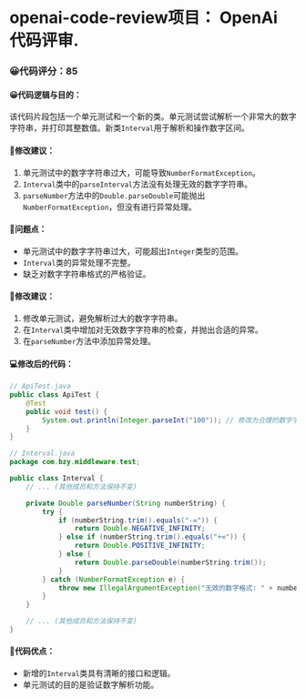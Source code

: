 # openai-code-review项目： OpenAi 代码评审.
### 😀代码评分：85
#### 😀代码逻辑与目的：
该代码片段包括一个单元测试和一个新的类。单元测试尝试解析一个非常大的数字字符串，并打印其整数值。新类`Interval`用于解析和操作数字区间。

#### 🎯修改建议：
1. 单元测试中的数字字符串过大，可能导致`NumberFormatException`。
2. `Interval`类中的`parseInterval`方法没有处理无效的数字字符串。
3. `parseNumber`方法中的`Double.parseDouble`可能抛出`NumberFormatException`，但没有进行异常处理。

#### 🤔问题点：
- 单元测试中的数字字符串过大，可能超出`Integer`类型的范围。
- `Interval`类的异常处理不完整。
- 缺乏对数字字符串格式的严格验证。

#### 🎯修改建议：
1. 修改单元测试，避免解析过大的数字字符串。
2. 在`Interval`类中增加对无效数字字符串的检查，并抛出合适的异常。
3. 在`parseNumber`方法中添加异常处理。

#### 💻修改后的代码：
```java
// ApiTest.java
public class ApiTest {
    @Test
    public void test() {
        System.out.println(Integer.parseInt("100")); // 修改为合理的数字字符串
    }
}

// Interval.java
package com.bzy.middleware.test;

public class Interval {
    // ... (其他成员和方法保持不变)

    private Double parseNumber(String numberString) {
        try {
            if (numberString.trim().equals("-∞")) {
                return Double.NEGATIVE_INFINITY;
            } else if (numberString.trim().equals("+∞")) {
                return Double.POSITIVE_INFINITY;
            } else {
                return Double.parseDouble(numberString.trim());
            }
        } catch (NumberFormatException e) {
            throw new IllegalArgumentException("无效的数字格式: " + numberString, e);
        }
    }

    // ... (其他成员和方法保持不变)
}
```

#### 🌟代码优点：
- 新增的`Interval`类具有清晰的接口和逻辑。
- 单元测试的目的是验证数字解析功能。
